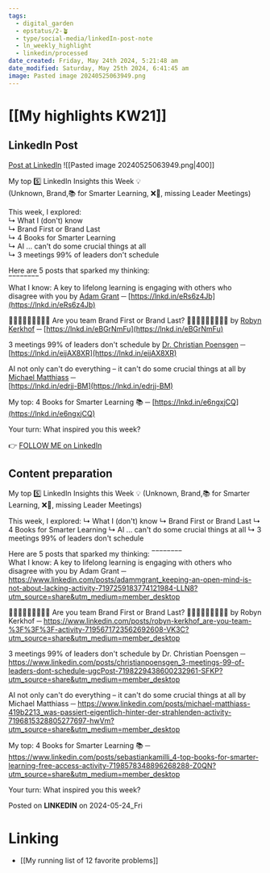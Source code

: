 ```yaml
---
tags:
  - digital_garden
  - epstatus/2-🪴
  - type/social-media/linkedIn-post-note
  - ln_weekly_highlight
  - linkedin/processed
date_created: Friday, May 24th 2024, 5:21:48 am
date_modified: Saturday, May 25th 2024, 6:41:45 am
image: Pasted image 20240525063949.png
---
```

# [[My highlights KW21]]
## LinkedIn Post
[Post at LinkedIn](https://www.linkedin.com/posts/sebastiankamilli_my-top-5-linkedin-insights-this-week-activity-7199665463495196672-nnvP?utm_source=share&utm_medium=member_desktop)
![[Pasted image 20240525063949.png|400]]

My top 5️⃣ LinkedIn Insights this Week 💡  
(Unknown, Brand,📚 for Smarter Learning, ❌🤖, missing Leader Meetings)  
  
This week, I explored:  
↳ What I (don't) know  
↳ Brand First or Brand Last  
↳ 4 Books for Smarter Learning  
↳ AI ... can't do some crucial things at all  
↳ 3 meetings 99% of leaders don't schedule  
  
Here are 5 posts that sparked my thinking:  
‾‾‾‾‾‾‾‾  
What I know: A key to lifelong learning is engaging with others who disagree with you by [Adam Grant](https://www.linkedin.com/in/adammgrant/) ─ [https://lnkd.in/eRs6z4Jb](https://lnkd.in/eRs6z4Jb)  
  
🙋🏻‍♀️🙋🏼‍♀️🙋🏾‍♀️ Are you team Brand First or Brand Last? 🙋🏾‍♀️🙋🏼‍♀️🙋🏻‍♀️ by [Robyn Kerkhof](https://www.linkedin.com/in/robyn-kerkhof/) ─ [https://lnkd.in/eBGrNmFu](https://lnkd.in/eBGrNmFu)  
  
3 meetings 99% of leaders don't schedule by [Dr. Christian Poensgen](https://www.linkedin.com/in/christianpoensgen/) ─ [https://lnkd.in/eijAX8XR](https://lnkd.in/eijAX8XR)  
  
AI not only can't do everything – it can't do some crucial things at all by [Michael Matthiass](https://www.linkedin.com/in/michael-matthiass-419b2213/) ─  
[https://lnkd.in/edrjj-BM](https://lnkd.in/edrjj-BM)  
  
My top: 4 Books for Smarter Learning 📚 ─ [https://lnkd.in/e6ngxjCQ](https://lnkd.in/e6ngxjCQ)  

Your turn: What inspired you this week?  

👉 [FOLLOW ME on LinkedIn](https://www.linkedin.com/comm/mynetwork/discovery-see-all?usecase=PEOPLE_FOLLOWS&followMember=sebastiankamilli)

## Content preparation
My top 5️⃣ LinkedIn Insights this Week 💡
(Unknown, Brand,📚 for Smarter Learning, ❌🤖, missing Leader Meetings)

This week, I explored:
↳ What I (don't) know
↳ Brand First or Brand Last
↳ 4 Books for Smarter Learning
↳ AI ... can't do some crucial things at all 
↳ 3 meetings 99% of leaders don't schedule

Here are 5 posts that sparked my thinking:
‾‾‾‾‾‾‾‾  
What I know: A key to lifelong learning is engaging with others who disagree with you by Adam Grant ─ https://www.linkedin.com/posts/adammgrant_keeping-an-open-mind-is-not-about-lacking-activity-7197259183774121984-LLN8?utm_source=share&utm_medium=member_desktop

🙋🏻‍♀️🙋🏼‍♀️🙋🏾‍♀️ Are you team Brand First or Brand Last? 🙋🏾‍♀️🙋🏼‍♀️🙋🏻‍♀️ by Robyn Kerkhof ─ https://www.linkedin.com/posts/robyn-kerkhof_are-you-team-%3F%3F%3F-activity-7195671723562692608-VK3C?utm_source=share&utm_medium=member_desktop 

3 meetings 99% of leaders don't schedule by Dr. Christian Poensgen ─ https://www.linkedin.com/posts/christianpoensgen_3-meetings-99-of-leaders-dont-schedule-ugcPost-7198229438600232961-SFKP?utm_source=share&utm_medium=member_desktop

AI not only can't do everything – it can't do some crucial things at all by Michael Matthiass  ─ 
https://www.linkedin.com/posts/michael-matthiass-419b2213_was-passiert-eigentlich-hinter-der-strahlenden-activity-7196815328805277697-hwVm?utm_source=share&utm_medium=member_desktop

My top: 4 Books for Smarter Learning 📚  ─  https://www.linkedin.com/posts/sebastiankamilli_4-top-books-for-smarter-learning-free-access-activity-7198578348896268288-Z0QN?utm_source=share&utm_medium=member_desktop

Your turn: What inspired you this week?

Posted on **LINKEDIN** on 2024-05-24_Fri
# Linking
+ [[My running list of 12 favorite problems]]